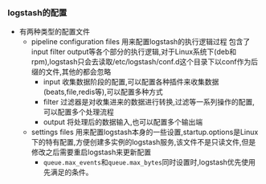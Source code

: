 ### logstash的配置
- 有两种类型的配置文件
    - pipeline configuration files 用来配置logstash的执行逻辑过程 包含了input filter output等各个部分的执行逻辑,对于Linux系统下(deb和rpm),logstash只会去读取/etc/logstash/conf.d这个目录下以conf作为后缀的文件,其他的都会忽略
        - input 收集数据阶段的配置,可以配置各种插件来收集数据(beats,file,redis等),可以配置多种方式
        - filter 过滤器是对收集进来的数据进行转换,过滤等一系列操作的配置,可以配置多个处理流程
        - output 将处理后的数据输入,也可以配置多个输出端
    - settings files 用来配置logstash本身的一些设置,startup.options是Linux下的特有配置,方便创建多实例的logstash服务,该文件不是只读文件,但是修改之后需要重启logstash来更新配置
        - ```queue.max_events```和```queue.max_bytes```同时设置时,logstash优先使用先满足的条件。